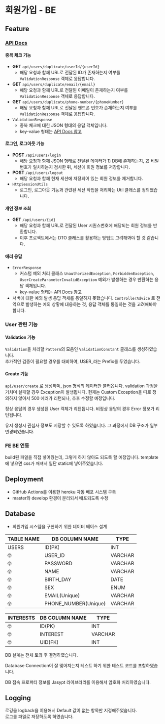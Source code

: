 # 회원가입 - BE

## Feature

### [API Docs](https://documenter.getpostman.com/view/10834855/SzYUZg9T?version=latest)

#### 중복 체크 기능

- **GET** `api/users/duplicate/userId/{userId}`
  + 해당 요청과 함께 URL로 전달된 ID가 존재하는지 여부를 ```ValidationResponse``` 객체로 응답합니다.
- **GET** `api/users/duplicate/email/{email}` 
  - 해당 요청과 함께 URL로 전달된 이메일이 존재하는지 여부를 ```ValidationResponse``` 객체로 응답합니다.
- **GET** `api/users/duplicate/phone-number/{phoneNumber}`
  + 해당 요청과 함께 URL로 전달된 핸드폰 번호가 존재하는지 여부를 ```ValidationResponse``` 객체로 응답합니다.
- ```ValidationResponse```
  - 중복 체크에 대한 JSON 형태의 응답 객체입니다.
  - key-value 형태는 [API Docs 참고](https://documenter.getpostman.com/view/10834855/SzYUZg9T?version=latest)

#### 로그인, 로그아웃 기능

+ **POST** ```/api/users/login``` 
  + 해당 요청과 함께 JSON 형태로 전달된 데이터가 1) DB에 존재하는지, 2) 비밀번호가 일치하는지 검사한 뒤, 세션에 회원 정보를 저장합니다.
+ **POST** ```/api/users/logout```
  + 해당 요청과 함께 현재 세션에 저장되어 있는 회원 정보를 제거합니다.
+ ```HttpSessionUtils```
  + 로그인, 로그아웃 기능과 관련된 세션 작업을 처리하는 Util 클래스를 정의했습니다.

#### 개인 정보 조회

+ **GET** ```/api/users/{id}```
  + 해당 요청과 함께 URL로 전달된 User 시퀀스번호에 해당되는 회원 정보를 반환합니다.
  + 이후 프로젝트에서는 DTO 클래스를 활용하는 방법도 고려해봐야 할 것 같습니다.

#### 에러 응답

+ ```ErrorResponse``` 
  + 커스텀 예외 처리 클래스 ```UnauthorizedException```, ```ForbiddenException```, ```UserCreateParameterInvalidException```  예외가 발생하는 경우 반환하는 응답 객체입니다.
  + key-value 형태는 [API Docs 참고](https://documenter.getpostman.com/view/10834855/SzYUZg9T?version=latest)
+ 서버에 대한 예외 발생 응답 객체를 통일하지 못했습니다. ```ControllerAdvice``` 로 전역으로 발생하는 예외 상황에 대응하는 것, 응답 객체를 통일하는 것을 고려해봐야 합니다.

### User 관련 기능

#### Validation 기능

`Validation`을 처리할 `Pattern`의 모음인 `ValidationConstant` 클래스를 생성하였습니다.  
추가적인 검증이 필요할 경우를 대비하여, USER_라는 Prefix를 두었습니다.

#### Create 기능

`api/user/create` 로 생성하며, json 형식의 데이터만 불러옵니다. validation 과정을 거치며 실패할 경우 Exception이 발생됩니다.
현재는 Custom Exception을 따로 정의하지 않아서 500 에러가 리턴되나, 추후 수정할 예정입니다.

정상 응답의 경우 생성된 User 객체가 리턴됩니다.
비정상 응답의 경우 Error 정보가 리턴됩니다.

유저 생성시 관심사 정보도 저장할 수 있도록 하였습니다. 그 과정에서 DB 구조가 일부 변경되었습니다.

### FE BE 연동

build된 파일을 직접 넣어줬는데, 그렇게 하지 않아도 되도록 할 예정입니다.
template에 넣으면 css가 깨져서 일단 static에 넣어주었습니다.

## Deployment

- GitHub Actions를 이용한 heroku 자동 배포 시스템 구축
- master와 develop 환경이 분리되서 배포되도록 수정

## Database

- 회원가입 시스템을 구현하기 위한 데이터 베이스 설계

TABLE NAME | DB COLUMN NAME | TYPE
-- | -- | --
USERS | ID(PK) | INT
🤓 | USER_ID | VARCHAR
🤓 | PASSWORD | VARCHAR
🤓 | NAME | VARCHAR
🤓 | BIRTH_DAY | DATE
🤓 | SEX | ENUM
🤓 | EMAIL(Unique) | VARCHAR
🤓 | PHONE_NUMBER(Unique) | VARCHAR

INTERESTS | DB COLUMN NAME | TYPE
-- | -- | --
🤓 | ID(PK) | INT
🤓 | INTEREST | VARCHAR
🤓 | UID(FK) | INT

DB 설계는 전체 토의 후 결정하였습니다.

Database Connection이 잘 맺어지는지 테스트 하기 위한 테스트 코드를 포함하였습니다.

DB 접속 프로퍼티 정보를 Jasypt 라이브러리를 이용해서 암호화 처리하였습니다.

## Logging

로깅을 logback을 이용해서 Default 값이 없는 항목만 지정해주었습니다.  
로그를 파일로 저장하도록 하였습니다.
